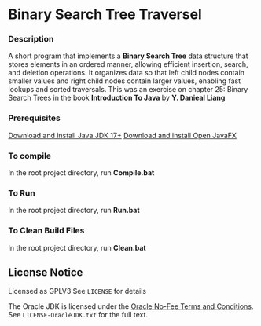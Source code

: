 # Binary Search Tree Traversel

### Description
A short program that implements a **Binary Search Tree** data structure that stores elements in an ordered manner, allowing efficient insertion, search, and deletion operations. It organizes data so that left child nodes contain smaller values and right child nodes contain larger values, enabling fast lookups and sorted traversals. This was an exercise on chapter 25: Binary Search Trees in the book **Introduction To Java** by **Y.  Danieal Liang**

### Prerequisites
[Download and install Java JDK 17+](https://www.oracle.com/java/technologies/downloads/)
[Download and install Open JavaFX](https://openjfx.io/)

### To compile
In the root project directory, run **Compile.bat**
### To Run
In the root project directory, run **Run.bat**
### To Clean Build Files
In the root project directory, run **Clean.bat**

## License Notice
Licensed as GPLV3 See `LICENSE` for details

The Oracle JDK is licensed under the [Oracle No-Fee Terms and Conditions](https://www.oracle.com/downloads/licenses/no-fee-license.html).  
See `LICENSE-OracleJDK.txt` for the full text.

